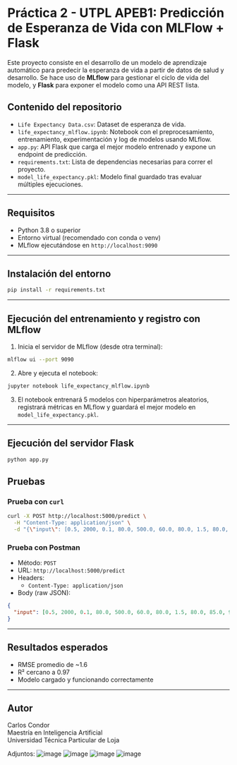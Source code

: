 # Práctica 2 - UTPL APEB1: Predicción de Esperanza de Vida con MLFlow + Flask

Este proyecto consiste en el desarrollo de un modelo de aprendizaje automático para predecir la esperanza de vida a partir de datos de salud y desarrollo. Se hace uso de **MLflow** para gestionar el ciclo de vida del modelo, y **Flask** para exponer el modelo como una API REST lista.

## Contenido del repositorio

- `Life Expectancy Data.csv`: Dataset de esperanza de vida.
- `life_expectancy_mlflow.ipynb`: Notebook con el preprocesamiento, entrenamiento, experimentación y log de modelos usando MLflow.
- `app.py`: API Flask que carga el mejor modelo entrenado y expone un endpoint de predicción.
- `requirements.txt`: Lista de dependencias necesarias para correr el proyecto.
- `model_life_expectancy.pkl`: Modelo final guardado tras evaluar múltiples ejecuciones.

---

## Requisitos

- Python 3.8 o superior
- Entorno virtual (recomendado con conda o venv)
- MLflow ejecutándose en `http://localhost:9090`

---

## Instalación del entorno

```bash
pip install -r requirements.txt
```

---

## Ejecución del entrenamiento y registro con MLflow

1. Inicia el servidor de MLflow (desde otra terminal):

```bash
mlflow ui --port 9090
```

2. Abre y ejecuta el notebook:

```bash
jupyter notebook life_expectancy_mlflow.ipynb
```

3. El notebook entrenará 5 modelos con hiperparámetros aleatorios, registrará métricas en MLflow y guardará el mejor modelo en `model_life_expectancy.pkl`.

---

## Ejecución del servidor Flask

```bash
python app.py
```

## Pruebas

### Prueba con `curl`

```bash
curl -X POST http://localhost:5000/predict \
  -H "Content-Type: application/json" \
  -d "{\"input\": [0.5, 2000, 0.1, 80.0, 500.0, 60.0, 80.0, 1.5, 80.0, 85.0, 90.0, 0.2, 65.0, 5.5, 70.0, 90.0, 0.5, 85.0, 60.0, 65.0]}"
```

### Prueba con Postman

- Método: `POST`  
- URL: `http://localhost:5000/predict`  
- Headers:  
  - `Content-Type: application/json`  
- Body (raw JSON):

```json
{
  "input": [0.5, 2000, 0.1, 80.0, 500.0, 60.0, 80.0, 1.5, 80.0, 85.0, 90.0, 0.2, 65.0, 5.5, 70.0, 90.0, 0.5, 85.0, 60.0, 65.0]
}
```

---

## Resultados esperados

- RMSE promedio de ~1.6
- R² cercano a 0.97
- Modelo cargado y funcionando correctamente

---

## Autor

Carlos Condor  
Maestría en Inteligencia Artificial  
Universidad Técnica Particular de Loja

Adjuntos:
![image](https://github.com/user-attachments/assets/8e3d6132-192b-47ff-a20b-98bf67e8eb38)
![image](https://github.com/user-attachments/assets/af1b6ac2-4f78-4874-845e-12ad91082c8e)
![image](https://github.com/user-attachments/assets/95c614ed-5e9b-4883-b4dd-b4415bac8590)
![image](https://github.com/user-attachments/assets/629a5a95-f66e-4a37-85bb-d1af83e43f66)
